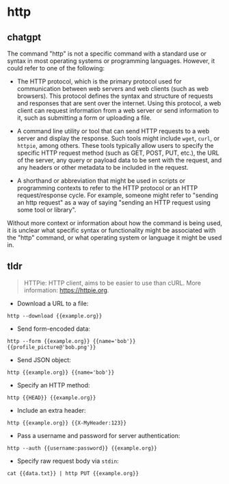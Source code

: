 # http 
## chatgpt 
The command "http" is not a specific command with a standard use or syntax in most operating systems or programming languages. However, it could refer to one of the following:

- The HTTP protocol, which is the primary protocol used for communication between web servers and web clients (such as web browsers). This protocol defines the syntax and structure of requests and responses that are sent over the internet. Using this protocol, a web client can request information from a web server or send information to it, such as submitting a form or uploading a file.

- A command line utility or tool that can send HTTP requests to a web server and display the response. Such tools might include `wget`, `curl`, or `httpie`, among others. These tools typically allow users to specify the specific HTTP request method (such as GET, POST, PUT, etc.), the URL of the server, any query or payload data to be sent with the request, and any headers or other metadata to be included in the request.

- A shorthand or abbreviation that might be used in scripts or programming contexts to refer to the HTTP protocol or an HTTP request/response cycle. For example, someone might refer to "sending an http request" as a way of saying "sending an HTTP request using some tool or library".

Without more context or information about how the command is being used, it is unclear what specific syntax or functionality might be associated with the "http" command, or what operating system or language it might be used in. 

## tldr 
 
> HTTPie: HTTP client, aims to be easier to use than cURL.
> More information: <https://httpie.org>.

- Download a URL to a file:

`http --download {{example.org}}`

- Send form-encoded data:

`http --form {{example.org}} {{name='bob'}} {{profile_picture@'bob.png'}}`

- Send JSON object:

`http {{example.org}} {{name='bob'}}`

- Specify an HTTP method:

`http {{HEAD}} {{example.org}}`

- Include an extra header:

`http {{example.org}} {{X-MyHeader:123}}`

- Pass a username and password for server authentication:

`http --auth {{username:password}} {{example.org}}`

- Specify raw request body via `stdin`:

`cat {{data.txt}} | http PUT {{example.org}}`
